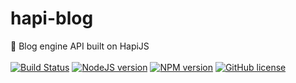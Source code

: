 # hapi-blog
:octopus: Blog engine API built on HapiJS <br/><br/>
[![Build Status](https://travis-ci.org/lexmartinez/hapi-blog.svg?branch=master)](https://travis-ci.org/lexmartinez/hapi-blog)
[![NodeJS version](https://img.shields.io/badge/node-7.10.1-green.svg)](https://nodejs.org/es/)
[![NPM version](https://img.shields.io/badge/npm-4.2.0-red.svg)](https://www.npmjs.com/)
[![GitHub license](https://img.shields.io/github/license/lexmartinez/hapi-blog.svg)](https://github.com/lexmartinez/hapi-blog/blob/master/LICENSE.md)
